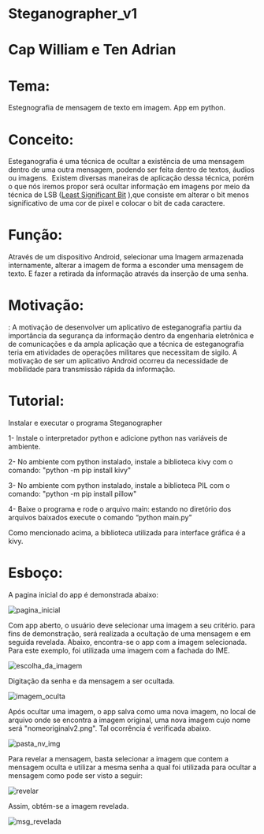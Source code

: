 # Steganographer_v1
# Cap William e Ten Adrian

# Tema:

Estegnografia de mensagem de texto em imagem. App em python.

# Conceito:

Esteganografia é uma técnica de ocultar a existência de uma mensagem dentro de uma outra mensagem, podendo ser feita dentro de textos, áudios ou imagens.  Existem diversas maneiras de aplicação dessa técnica, porém o que nós iremos propor será ocultar informação em imagens por meio da técnica de LSB ([Least Significant Bit](https://pt.wikipedia.org/w/index.php?title=Least_Significant_Bit&action=edit&redlink=1)
),que consiste em alterar o bit menos significativo de uma cor de pixel e colocar o bit de cada caractere.

# Função:

Através de um dispositivo Android, selecionar uma Imagem armazenada internamente, alterar a imagem de forma a esconder uma mensagem de texto. E fazer a retirada da informação através da inserção de uma senha.

# Motivação:

: A motivação de desenvolver um aplicativo de esteganografia partiu da importância da segurança da informação dentro da engenharia eletrônica e de comunicações e da ampla aplicação que a técnica de esteganografia teria em atividades de operações militares que necessitam de sigilo. A motivação de ser um aplicativo Android ocorreu da necessidade de mobilidade para transmissão rápida da informação.

# Tutorial:
 Instalar e executar o programa Steganographer
 
  1- Instale o interpretador python e adicione python nas variáveis de ambiente. 

  2- No ambiente com python instalado, instale a biblioteca kivy com o comando:  "python -m pip install kivy"
    
  3- No ambiente com python instalado, instale a biblioteca PIL com o comando: "python -m pip install pillow"

  4- Baixe o programa e rode o arquivo main: estando no diretório dos arquivos baixados execute o comando “python main.py”
  
Como mencionado acima, a biblioteca utilizada para interface gráfica é a kivy.

# Esboço:

A pagina inicial do app é demonstrada abaixo:

![pagina_inicial](https://user-images.githubusercontent.com/115323969/200091292-603558ae-2952-4572-9d5a-2d30426ad7c7.png)



Com app aberto, o usuário deve selecionar uma imagem a seu critério. para fins de demonstração, será realizada a ocultação 
de uma mensagem e em seguida revelada. Abaixo, encontra-se o app com a imagem selecionada. Para este exemplo, foi utilizada 
uma imagem com a fachada do IME.

![escolha_da_imagem](https://user-images.githubusercontent.com/115323969/200091373-e0dc0282-97dd-445b-bbdf-2dad67abe798.png)


Digitação da senha e da mensagem a ser ocultada.

![imagem_oculta](https://user-images.githubusercontent.com/115323969/200091384-06780001-bc56-45c4-95f5-423c9a77722b.png)


Após ocultar uma imagem, o app salva como uma nova imagem, no local de arquivo onde se encontra a imagem original,
uma nova imagem cujo nome será "nomeoriginalv2.png". Tal ocorrência é verificada abaixo.

![pasta_nv_img](https://user-images.githubusercontent.com/115323969/200091391-837662d2-1443-43c7-a4b7-76b7525fc412.png)


Para revelar a mensagem, basta selecionar a imagem que contem a mensagem oculta e utilizar a mesma senha a qual 
foi utilizada para ocultar a mensagem como pode ser visto a seguir:

![revelar](https://user-images.githubusercontent.com/115323969/200091400-84aa189d-e53a-4a0a-90d5-054a791581c7.png)

Assim, obtém-se a imagem revelada.

![msg_revelada](https://user-images.githubusercontent.com/115323969/200091409-8534c78f-dd63-48cd-97b7-efe861718562.png)

